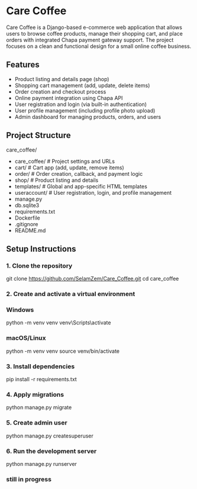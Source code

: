 # Care Coffee
Care Coffee is a Django-based e-commerce web application that allows users to browse coffee products, manage their shopping cart, and place orders with integrated Chapa payment gateway support. The project focuses on a clean and functional design for a small online coffee business.

## Features
- Product listing and details page (shop)
- Shopping cart management (add, update, delete items)
- Order creation and checkout process
- Online payment integration using Chapa API
- User registration and login (via built-in authentication)
- User profile management (including profile photo upload)
- Admin dashboard for managing products, orders, and users

## Project Structure
care_coffee/
- care_coffee/        # Project settings and URLs
- cart/               # Cart app (add, update, remove items)
- order/              # Order creation, callback, and payment logic
- shop/               # Product listing and details
- templates/          # Global and app-specific HTML templates
- useraccount/        # User registration, login, and profile management
- manage.py
- db.sqlite3
- requirements.txt
- Dockerfile
- .gitignore
- README.md

## Setup Instructions
### 1. Clone the repository
git clone https://github.com/SelamZem/Care_Coffee.git
cd care_coffee

### 2. Create and activate a virtual environment

### Windows
python -m venv venv
venv\Scripts\activate

### macOS/Linux
python -m venv venv
source venv/bin/activate

### 3. Install dependencies
pip install -r requirements.txt

### 4. Apply migrations
python manage.py migrate

### 5. Create admin user
python manage.py createsuperuser

### 6. Run the development server
python manage.py runserver





### still in progress
